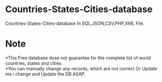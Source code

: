 # Countries-States-Cities-database
Countries-States-Cities-database In SQL,JSON,CSV,PHP,XML File.

# Note 
*This Free database dose not guarantee for the complete list of world countries, states and cities. <br/>
*You can manually change any records, which are not correct Or Update me i change and Update the DB ASAP.

